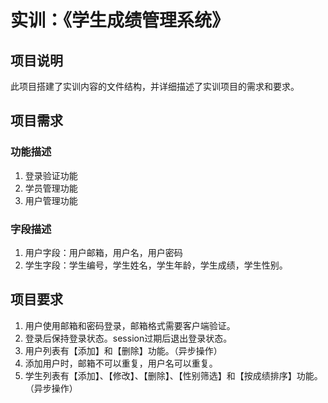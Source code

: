 # 实训：《学生成绩管理系统》

## 项目说明
此项目搭建了实训内容的文件结构，并详细描述了实训项目的需求和要求。

## 项目需求

### 功能描述
1. 登录验证功能
2. 学员管理功能
3. 用户管理功能

### 字段描述
1. 用户字段：用户邮箱，用户名，用户密码
2. 学生字段：学生编号，学生姓名，学生年龄，学生成绩，学生性别。

## 项目要求
1. 用户使用邮箱和密码登录，邮箱格式需要客户端验证。
2. 登录后保持登录状态。session过期后退出登录状态。
3. 用户列表有【添加】和【删除】功能。（异步操作）
4. 添加用户时，邮箱不可以重复，用户名可以重复。
5. 学生列表有【添加】、【修改】、【删除】、【性别筛选】和【按成绩排序】功能。（异步操作）


